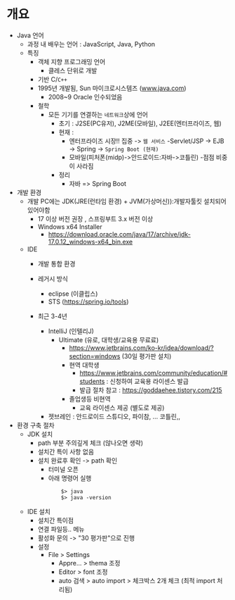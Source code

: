 # 개요
- Java 언어
    - 과정 내 배우는 언어 : JavaScript, Java, Python
    - 특징
        - 객체 지향 프로그래밍 언어
            - 클레스 단위로 개발
        - 기반 C/`C++`
        - 1995년 개발됨, Sun 마이크로시스템즈 (www.java.com)
            - 2008~9 Oracle 인수되었음
        - 철학
            - 모든 기기를 연결하는 `네트워크`상에 언어
                - 초기 : J2SE(PC유저), J2ME(모바일), J2EE(엔터프라이즈, 웹)
                - 현재 : 
                    - 엔터프라이즈 시장!! 집중 -> `웹 서비스`
                        -Servlet/JSP -> EJB -> Spring -> `Spring Boot (현재)`
                    - 모바일(피처폰(midp)->안드로이드:자바->코틀린)
                        -점점 비중이 사라짐
                - 정리
                    - 자바 => Spring Boot
- 개발 환경
    - 개발 PC에는 JDK(JRE(런타임 환경) + JVM(가상머신)):개발자툴킷 설치되어 있어야함
        - 17 이상 버전 권장 , 스프링부트 3.x 버전 이상
        - Windows x64 Installer
            - https://download.oracle.com/java/17/archive/jdk-17.0.12_windows-x64_bin.exe  
    - IDE
        - 개발 통합 환경
        - 레거시 방식 
            - eclipse (이클립스) 
            - STS (https://spring.io/tools)
            
        - 최근 3-4년  
            - IntelliJ (인텔리J)
                - Ultimate (유로, 대학생/교육용 무료료)
                    - https://www.jetbrains.com/ko-kr/idea/download/?section=windows (30일 평가판 설치)
                    - 현역 대학생
                        - https://www.jetbrains.com/community/education/#students : 신청하여 교육용 라이센스 발급
                        - 발급 절차 참고 : https://goddaehee.tistory.com/215
                    - 졸업생등 비현역
                        - 교육 라이센스 제공 (별도로 제공)
            - 젯브레인 : 안드로이드 스튜디오, 파이참, ... 코틀린,,  
- 환경 구축 절차
    - JDK 설치
        - path 부분 주의깊게 체크 (않나오면 생략)
        - 설치간 특이 사항 없음
        - 설치 완료후 확인 -> path 확인
            - 터미널 오픈
            - 아래 명령어 실행 
                ```
                    $> java
                    $> java -version
                ```
    - IDE 설치
        - 설치간 특이점
        - 연결 파일등.. 메뉴
        - 활성화 문의 -> "30 평가판"으로 진행
        - 설정 
            - File > Settings
                - Appre... > thema 조정
                - Editor > font 조정
                - auto 검색 > auto import > 체크박스 2개 체크 (최적 import 처리됨)

            